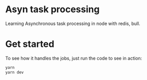 # Asyn task processing

Learning Asynchronous task processing in node with redis, bull.



# Get started
To see how it handles the jobs, just run the code to see in action:
```bash
yarn
yarn dev 
```